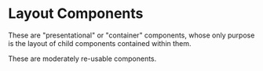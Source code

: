 # Layout Components

These are "presentational" or "container" components, whose only purpose is the
layout of child components contained within them.

These are moderately re-usable components.
